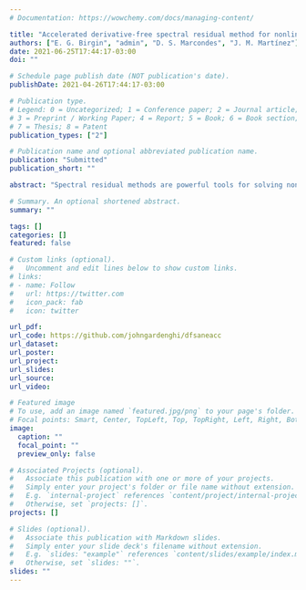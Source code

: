 ```yaml
---
# Documentation: https://wowchemy.com/docs/managing-content/

title: "Accelerated derivative-free spectral residual method for nonlinear systems of equations"
authors: ["E. G. Birgin", "admin", "D. S. Marcondes", "J. M. Martínez"]
date: 2021-06-25T17:44:17-03:00
doi: ""

# Schedule page publish date (NOT publication's date).
publishDate: 2021-04-26T17:44:17-03:00

# Publication type.
# Legend: 0 = Uncategorized; 1 = Conference paper; 2 = Journal article;
# 3 = Preprint / Working Paper; 4 = Report; 5 = Book; 6 = Book section;
# 7 = Thesis; 8 = Patent
publication_types: ["2"]

# Publication name and optional abbreviated publication name.
publication: "Submitted"
publication_short: ""

abstract: "Spectral residual methods are powerful tools for solving nonlinear systems of equations without derivatives. In a recent paper, it was shown that an acceleration technique based on the Sequential Secant Method can greatly improve its efficiency and robustness. In the present work, an R implementation of the method is presented. Numerical experiments with a widely used test bed compares the presented approach with its plain (i.e.\ non-accelerated) version that makes part of the R package BB. Additional numerical experiments compare the proposed method with NITSOL, a state-of-the-art solver for nonlinear systems. The comparison shows that the acceleration process greatly improves the robustness of its counterpart included in the existent R package.  As a by-product, an interface is provided between~R and the consolidated CUTEst collection, which contains over a thousand nonlinear programming problems of all types and represents a standard for evaluating the performance of optimization methods."

# Summary. An optional shortened abstract.
summary: ""

tags: []
categories: []
featured: false

# Custom links (optional).
#   Uncomment and edit lines below to show custom links.
# links:
# - name: Follow
#   url: https://twitter.com
#   icon_pack: fab
#   icon: twitter

url_pdf:
url_code: https://github.com/johngardenghi/dfsaneacc
url_dataset:
url_poster:
url_project:
url_slides:
url_source:
url_video:

# Featured image
# To use, add an image named `featured.jpg/png` to your page's folder. 
# Focal points: Smart, Center, TopLeft, Top, TopRight, Left, Right, BottomLeft, Bottom, BottomRight.
image:
  caption: ""
  focal_point: ""
  preview_only: false

# Associated Projects (optional).
#   Associate this publication with one or more of your projects.
#   Simply enter your project's folder or file name without extension.
#   E.g. `internal-project` references `content/project/internal-project/index.md`.
#   Otherwise, set `projects: []`.
projects: []

# Slides (optional).
#   Associate this publication with Markdown slides.
#   Simply enter your slide deck's filename without extension.
#   E.g. `slides: "example"` references `content/slides/example/index.md`.
#   Otherwise, set `slides: ""`.
slides: ""
---
```

